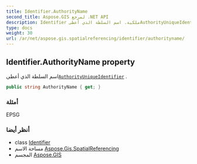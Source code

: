 ```yaml
---
title: Identifier.AuthorityName
second_title: Aspose.GIS لمرجع .NET API
description: Identifier ملكية. اسم السلطة الذي أعطىAuthorityUniqueIdentifier .
type: docs
weight: 30
url: /ar/net/aspose.gis.spatialreferencing/identifier/authorityname/
---
```

## Identifier.AuthorityName property

اسم السلطة الذي أعطى[`AuthorityUniqueIdentifier`](../authorityuniqueidentifier/) .

```csharp
public string AuthorityName { get; }
```

### أمثلة

EPSG

### أنظر أيضا

* class [Identifier](../)
* مساحة الاسم [Aspose.Gis.SpatialReferencing](../../identifier/)
* المجسم [Aspose.GIS](../../../)


